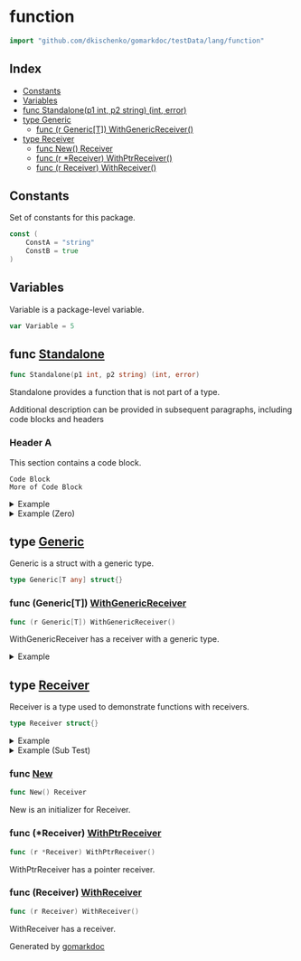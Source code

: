 <!-- Code generated by gomarkdoc. DO NOT EDIT -->

# function

```go
import "github.com/dkischenko/gomarkdoc/testData/lang/function"
```

## Index

- [Constants](<#constants>)
- [Variables](<#variables>)
- [func Standalone(p1 int, p2 string) (int, error)](<#Standalone>)
- [type Generic](<#Generic>)
  - [func (r Generic[T]) WithGenericReceiver()](<#Generic[T].WithGenericReceiver>)
- [type Receiver](<#Receiver>)
  - [func New() Receiver](<#New>)
  - [func (r *Receiver) WithPtrReceiver()](<#Receiver.WithPtrReceiver>)
  - [func (r Receiver) WithReceiver()](<#Receiver.WithReceiver>)


## Constants

<a name="ConstA"></a>Set of constants for this package.

```go
const (
    ConstA = "string"
    ConstB = true
)
```

## Variables

<a name="Variable"></a>Variable is a package\-level variable.

```go
var Variable = 5
```

<a name="Standalone"></a>
## func [Standalone](<https://github.com/dkischenko/gomarkdoc/blob/master/testData/lang/function/func.go#L14>)

```go
func Standalone(p1 int, p2 string) (int, error)
```

Standalone provides a function that is not part of a type.

Additional description can be provided in subsequent paragraphs, including code blocks and headers

### Header A

This section contains a code block.

```
Code Block
More of Code Block
```

<details><summary>Example</summary>
<p>



```go
package main

import (
	"fmt"

	"github.com/dkischenko/gomarkdoc/testData/lang/function"
)

func main() {
	res, _ := function.Standalone(2, "abc")
	fmt.Println(res)
}
```

#### Output

```
2
```

</p>
</details>

<details><summary>Example (Zero)</summary>
<p>



```go
package main

import (
	"fmt"

	"github.com/dkischenko/gomarkdoc/testData/lang/function"
)

func main() {
	res, _ := function.Standalone(0, "def")
	fmt.Println(res)
}
```

#### Output

```
0
```

</p>
</details>

<a name="Generic"></a>
## type [Generic](<https://github.com/dkischenko/gomarkdoc/blob/master/testData/lang/function/func.go#L33>)

Generic is a struct with a generic type.

```go
type Generic[T any] struct{}
```

<a name="Generic[T].WithGenericReceiver"></a>
### func \(Generic\[T\]\) [WithGenericReceiver](<https://github.com/dkischenko/gomarkdoc/blob/master/testData/lang/function/func.go#L36>)

```go
func (r Generic[T]) WithGenericReceiver()
```

WithGenericReceiver has a receiver with a generic type.

<details><summary>Example</summary>
<p>



```go
package main

import (
	"github.com/dkischenko/gomarkdoc/testData/lang/function"
)

func main() {
	r := function.Generic[int]{}
	r.WithGenericReceiver()
}
```

</p>
</details>

<a name="Receiver"></a>
## type [Receiver](<https://github.com/dkischenko/gomarkdoc/blob/master/testData/lang/function/func.go#L19>)

Receiver is a type used to demonstrate functions with receivers.

```go
type Receiver struct{}
```

<details><summary>Example</summary>
<p>



```go
package main

import (
	"fmt"

	"github.com/dkischenko/gomarkdoc/testData/lang/function"
)

func main() {
	r := &function.Receiver{}
	fmt.Println(r)
}
```

</p>
</details>

<details><summary>Example (Sub Test)</summary>
<p>



```go
package main

import (
	"github.com/dkischenko/gomarkdoc/testData/lang/function"
)

func main() {
	var r function.Receiver
	r.WithReceiver()
}
```

</p>
</details>

<a name="New"></a>
### func [New](<https://github.com/dkischenko/gomarkdoc/blob/master/testData/lang/function/func.go#L22>)

```go
func New() Receiver
```

New is an initializer for Receiver.

<a name="Receiver.WithPtrReceiver"></a>
### func \(\*Receiver\) [WithPtrReceiver](<https://github.com/dkischenko/gomarkdoc/blob/master/testData/lang/function/func.go#L30>)

```go
func (r *Receiver) WithPtrReceiver()
```

WithPtrReceiver has a pointer receiver.

<a name="Receiver.WithReceiver"></a>
### func \(Receiver\) [WithReceiver](<https://github.com/dkischenko/gomarkdoc/blob/master/testData/lang/function/func.go#L27>)

```go
func (r Receiver) WithReceiver()
```

WithReceiver has a receiver.

Generated by [gomarkdoc](<https://github.com/dkischenko/gomarkdoc>)
